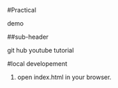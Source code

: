 #Practical

demo

##sub-header

git hub youtube tutorial

#local developement

1. open index.html in your browser.



